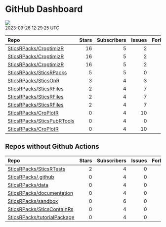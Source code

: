 GitHub Dashboard
================

![](https://github.com/SticsRPacks/status/workflows/Render%20Status/badge.svg)  
2023-09-26 12:29:25 UTC

| Repo                                                                        | Stars | Subscribers | Issues | Forks | Status                                                                                                                                                          | Commit                                                                                                                                                                                                                                                  |
|:----------------------------------------------------------------------------|------:|------------:|-------:|------:|:----------------------------------------------------------------------------------------------------------------------------------------------------------------|:--------------------------------------------------------------------------------------------------------------------------------------------------------------------------------------------------------------------------------------------------------|
| [SticsRPacks/CroptimizR](https://github.com/SticsRPacks/CroptimizR)         |    16 |           5 |      2 |     5 | [![](https://github.com/SticsRPacks/CroptimizR/workflows/test-coverage/badge.svg)](https://github.com/SticsRPacks/CroptimizR/actions/runs/5659024126)           | <a href="https://github.com/SticsRPacks/CroptimizR/commit/0a9d5c45b02ad4f65c451dc9c6da8b7fab8322ca" title="Bugfix: generation of gelman plot crashed in case of more than 2 parameters estimated and thin not initialized in optim_options.">0a9d5c</a> |
| [SticsRPacks/CroptimizR](https://github.com/SticsRPacks/CroptimizR)         |    16 |           5 |      2 |     5 | [![](https://github.com/SticsRPacks/CroptimizR/workflows/R-CMD-check/badge.svg)](https://github.com/SticsRPacks/CroptimizR/actions/runs/6161022886)             | <a href="https://github.com/SticsRPacks/CroptimizR/commit/5301f463b33bbb6b6a75997bd3439faae583dfe0" title="Improved doc for forced_param_values argument">5301f4</a>                                                                                    |
| [SticsRPacks/CroptimizR](https://github.com/SticsRPacks/CroptimizR)         |    16 |           5 |      2 |     5 | [![](https://github.com/SticsRPacks/CroptimizR/workflows/Update%20CITATION.cff/badge.svg)](https://github.com/SticsRPacks/CroptimizR/actions/runs/5387369339)   | <a href="https://github.com/SticsRPacks/CroptimizR/commit/6b4291a0ec66a670b199ab8d69ef8b0770a21150" title="Update CITATION.cff">6b4291</a>                                                                                                              |
| [SticsRPacks/SticsRPacks](https://github.com/SticsRPacks/SticsRPacks)       |     5 |           5 |      0 |     3 | [![](https://github.com/SticsRPacks/SticsRPacks/workflows/R-CMD-check/badge.svg)](https://github.com/SticsRPacks/SticsRPacks/actions/runs/5530350196)           | <a href="https://github.com/SticsRPacks/SticsRPacks/commit/bc1b426ea54fc158e37f459bfd916abc87e8e5f1" title="Merge branch 'main' of https://github.com/SticsRPacks/SticsRPacks into main">bc1b42</a>                                                     |
| [SticsRPacks/SticsOnR](https://github.com/SticsRPacks/SticsOnR)             |     3 |           4 |      3 |     3 | [![](https://github.com/SticsRPacks/SticsOnR/workflows/Update%20CITATION.cff/badge.svg)](https://github.com/SticsRPacks/SticsOnR/actions/runs/5540907600)       | <a href="https://github.com/SticsRPacks/SticsOnR/commit/3a250b188e0b083c2c56a547c5abb23411c73da6" title="Update update-citation-cff.yaml (#7)">3a250b</a>                                                                                               |
| [SticsRPacks/SticsRFiles](https://github.com/SticsRPacks/SticsRFiles)       |     2 |           4 |      7 |     3 | [![](https://github.com/SticsRPacks/SticsRFiles/workflows/Update%20CITATION.cff/badge.svg)](https://github.com/SticsRPacks/SticsRFiles/actions/runs/5690142502) | <a href="https://github.com/SticsRPacks/SticsRFiles/commit/361c37c1dc16216f70d9ad3684588ebd0ae35d01" title="Merged main into branch">361c37</a>                                                                                                         |
| [SticsRPacks/SticsRFiles](https://github.com/SticsRPacks/SticsRFiles)       |     2 |           4 |      7 |     3 | [![](https://github.com/SticsRPacks/SticsRFiles/workflows/test-coverage/badge.svg)](https://github.com/SticsRPacks/SticsRFiles/actions/runs/5690039961)         | <a href="https://github.com/SticsRPacks/SticsRFiles/commit/ed3ef394244f3e7a44093dd3c3424ee710282020" title="Plecharpent/fix/var conversion (#27)">ed3ef3</a>                                                                                            |
| [SticsRPacks/SticsRFiles](https://github.com/SticsRPacks/SticsRFiles)       |     2 |           4 |      7 |     3 | [![](https://github.com/SticsRPacks/SticsRFiles/workflows/R-CMD-check/badge.svg)](https://github.com/SticsRPacks/SticsRFiles/actions/runs/6245044408)           | <a href="https://github.com/SticsRPacks/SticsRFiles/commit/eedff4bdb880c53a7bfb715bf067b67991ad9776" title="Merge branch 'plecharpent/feat/XML-transfo' of https://github.com/SticsRPacks/SticsRFiles into plecharpent/feat/XML-transfo">eedff4</a>     |
| [SticsRPacks/CroPlotR](https://github.com/SticsRPacks/CroPlotR)             |     0 |           4 |     10 |     0 | [![](https://github.com/SticsRPacks/CroPlotR/workflows/Update%20CITATION.cff/badge.svg)](https://github.com/SticsRPacks/CroPlotR/actions/runs/5387346558)       | <a href="https://github.com/SticsRPacks/CroPlotR/commit/a651c9dbab9b32aae29a8a5ecad14926a65c85dd" title="Updated test description following last fixes">a651c9</a>                                                                                      |
| [SticsRPacks/SticsPubRTools](https://github.com/SticsRPacks/SticsPubRTools) |     0 |           4 |      0 |     0 | [![](https://github.com/SticsRPacks/SticsPubRTools/workflows/R/badge.svg)](https://github.com/SticsRPacks/SticsPubRTools/actions/runs/2614645901)               | <a href="https://github.com/SticsRPacks/SticsPubRTools/commit/b3bde1b2faa3447acdb2015ae8b7c18c2aa7088c" title="fix: missing arg for several files">b3bde1</a>                                                                                           |
| [SticsRPacks/CroPlotR](https://github.com/SticsRPacks/CroPlotR)             |     0 |           4 |     10 |     0 | [![](https://github.com/SticsRPacks/CroPlotR/workflows/Update%20CITATION.cff/badge.svg)](https://github.com/SticsRPacks/CroPlotR/actions/runs/5387346558)       | <a href="https://github.com/SticsRPacks/CroPlotR/commit/a651c9dbab9b32aae29a8a5ecad14926a65c85dd" title="Updated test description following last fixes">a651c9</a>                                                                                      |

## Repos without Github Actions

| Repo                                                                          | Stars | Subscribers | Issues | Forks |
|:------------------------------------------------------------------------------|------:|------------:|-------:|------:|
| [SticsRPacks/SticsRTests](https://github.com/SticsRPacks/SticsRTests)         |     2 |           4 |      0 |     1 |
| [SticsRPacks/.github](https://github.com/SticsRPacks/.github)                 |     0 |           4 |      0 |     0 |
| [SticsRPacks/data](https://github.com/SticsRPacks/data)                       |     0 |           4 |      0 |     0 |
| [SticsRPacks/documentation](https://github.com/SticsRPacks/documentation)     |     0 |           4 |      0 |     0 |
| [SticsRPacks/sandbox](https://github.com/SticsRPacks/sandbox)                 |     0 |           6 |      0 |     0 |
| [SticsRPacks/SticsContainRs](https://github.com/SticsRPacks/SticsContainRs)   |     0 |           4 |      0 |     0 |
| [SticsRPacks/tutorialPackage](https://github.com/SticsRPacks/tutorialPackage) |     0 |           4 |      0 |     0 |
